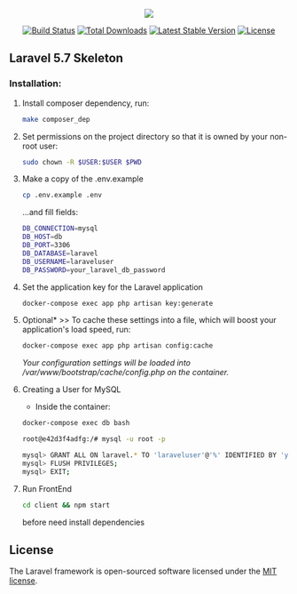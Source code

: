 <p align="center"><img src="https://laravel.com/assets/img/components/logo-laravel.svg"></p>

<p align="center">
<a href="https://travis-ci.org/laravel/framework"><img src="https://travis-ci.org/laravel/framework.svg" alt="Build Status"></a>
<a href="https://packagist.org/packages/laravel/framework"><img src="https://poser.pugx.org/laravel/framework/d/total.svg" alt="Total Downloads"></a>
<a href="https://packagist.org/packages/laravel/framework"><img src="https://poser.pugx.org/laravel/framework/v/stable.svg" alt="Latest Stable Version"></a>
<a href="https://packagist.org/packages/laravel/framework"><img src="https://poser.pugx.org/laravel/framework/license.svg" alt="License"></a>
</p>

## Laravel 5.7 Skeleton

### Installation:

1. Install composer dependency, run: 
    ```bash
    make composer_dep
    ```
2. Set permissions on the project directory so that it is owned by your non-root user:
    ```bash
    sudo chown -R $USER:$USER $PWD
    ```
3.  Make a copy of the .env.example
    ```bash
    cp .env.example .env
    ```
    ...and fill fields:
    ```bash
    DB_CONNECTION=mysql
    DB_HOST=db
    DB_PORT=3306
    DB_DATABASE=laravel
    DB_USERNAME=laraveluser
    DB_PASSWORD=your_laravel_db_password
    ```
4.  Set the application key for the Laravel application
    ```bash
    docker-compose exec app php artisan key:generate
    ``` 
5. Optional* >> To cache these settings into a file, which will boost your application's load speed, run:   
    ```bash
    docker-compose exec app php artisan config:cache
    ```
    _Your configuration settings will be loaded into /var/www/bootstrap/cache/config.php on the container._
    
6.  Creating a User for MySQL
    * Inside the container:
    ```bash
    docker-compose exec db bash
    
    root@e42d3f4adfg:/# mysql -u root -p

    mysql> GRANT ALL ON laravel.* TO 'laraveluser'@'%' IDENTIFIED BY 'your_laravel_db_password';
    mysql> FLUSH PRIVILEGES;
    mysql> EXIT;

    ```
7. Run FrontEnd

    ```bash
    cd client && npm start
    ```
    before need install dependencies
    
    
## License

The Laravel framework is open-sourced software licensed under the [MIT license](https://opensource.org/licenses/MIT).
